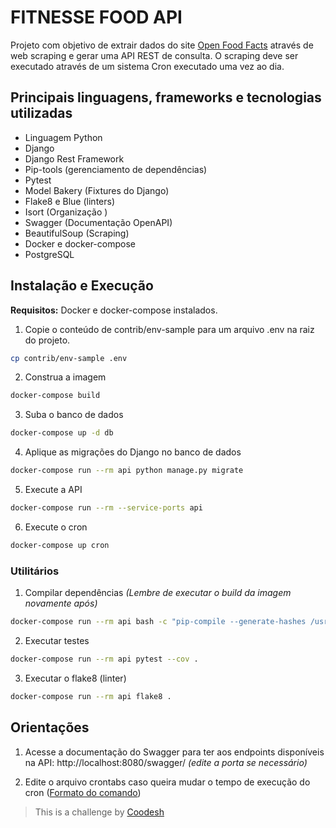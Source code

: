 # FITNESSE FOOD API

Projeto com objetivo de extrair dados do site [Open Food Facts](https://world.openfoodfacts.org/) através de
web scraping e gerar uma API REST de consulta.
O scraping deve ser executado através de um sistema Cron executado uma vez ao dia.

## Principais linguagens, frameworks e tecnologias utilizadas

* Linguagem Python
* Django
* Django Rest Framework
* Pip-tools (gerenciamento de dependências)
* Pytest
* Model Bakery (Fixtures do Django)
* Flake8 e Blue (linters)
* Isort (Organização )
* Swagger (Documentação OpenAPI)
* BeautifulSoup (Scraping)
* Docker e docker-compose
* PostgreSQL

## Instalação e Execução

**Requisitos:** Docker e docker-compose instalados.

1. Copie o conteúdo de contrib/env-sample para um arquivo .env na raiz do projeto.

```bash
cp contrib/env-sample .env
```

2. Construa a imagem

```bash
docker-compose build
```

3. Suba o banco de dados

```bash
docker-compose up -d db
```

4. Aplique as migrações do Django no banco de dados

```bash
docker-compose run --rm api python manage.py migrate
```

5. Execute a API

```bash
docker-compose run --rm --service-ports api
```

6. Execute o cron

```bash
docker-compose up cron
```


### Utilitários

1. Compilar dependências *(Lembre de executar o build da imagem novamente após)*

```bash
docker-compose run --rm api bash -c "pip-compile --generate-hashes /usr/src/requirements/production.in && pip-compile --generate-hashes /usr/src/requirements/development.in"
```

2. Executar testes

```bash
docker-compose run --rm api pytest --cov .
```

3. Executar o flake8 (linter)

```bash
docker-compose run --rm api flake8 .
```

## Orientações

1. Acesse a documentação do Swagger para ter aos endpoints disponíveis na API: http://localhost:8080/swagger/ *(edite a porta se necessário)*

2. Edite o arquivo crontabs caso queira mudar o tempo de execução do cron ([Formato do comando](https://jjw.com.br/arquivos/cron.html))



>  This is a challenge by [Coodesh](https://coodesh.com/)
